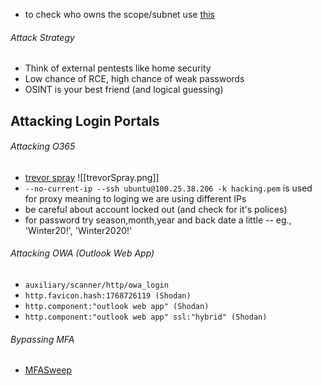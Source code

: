 - to check who owns the scope/subnet use [this](https://bgp.he.net/)

###### Attack Strategy
- Think of external pentests like home security 
- Low chance of RCE, high chance of weak passwords
- OSINT is your best friend (and logical guessing)
## Attacking Login Portals
###### Attacking O365
- [trevor spray](https://github.com/blacklanternsecurity/TREVORspray)
![[trevorSpray.png]]
- `--no-current-ip --ssh ubuntu@100.25.38.206 -k hacking.pem`  is used for proxy meaning to loging we are using different IPs
- be careful about account locked out (and check for it's polices)
- for password try season,month,year and back date a little -- eg., 'Winter20!', 'Winter2020!'
###### Attacking OWA (Outlook Web App)
- `auxiliary/scanner/http/owa_login`
- `http.favicon.hash:1768726119 (Shodan)`
- `http.component:"outlook web app" (Shodan)`
- `http.component:"outlook web app" ssl:"hybrid" (Shodan)`
###### Bypassing MFA
- [MFASweep](https://github.com/dafthack/MFASweep)
